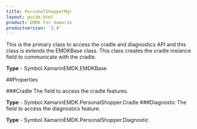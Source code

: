 ```yaml
---
title: PersonalShopperMgr
layout: guide.html
product: EMDK For Xamarin
productversion: '2.4'
---
```

This is the primary class to access the cradle and diagnostics API and this class is extends the EMDKBase class. This class creates the cradle instance field to communicate with the cradle.

**Type** - Symbol.XamarinEMDK.EMDKBase

##Properties

###Cradle
The field to access the cradle features.

**Type** - Symbol.XamarinEMDK.PersonalShopper.Cradle
###Diagnostic
The field to access the diagnostics feature.

**Type** - Symbol.XamarinEMDK.PersonalShopper.Diagnostic






